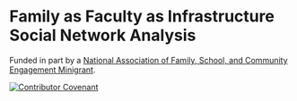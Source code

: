 # Family as Faculty as Infrastructure Social Network Analysis

Funded in part by a [National Association of Family, School, and Community Engagement Minigrant](https://nafsce.org/page/MiniGrant).

[![Contributor Covenant](https://img.shields.io/badge/Contributor%20Covenant-2.1-4baaaa.svg)](code_of_conduct.md)
